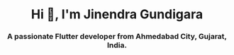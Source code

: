 <h1 align="center">Hi 👋, I'm Jinendra Gundigara</h1>
<h3 align="center"> A passionate Flutter developer from Ahmedabad City, Gujarat, India.</h3>

